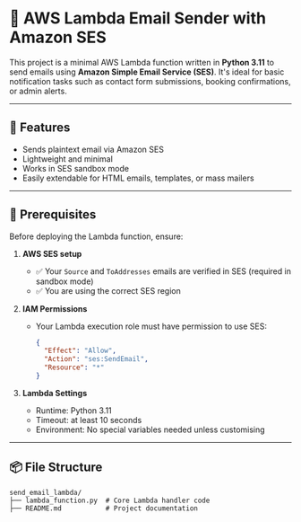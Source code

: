# 📧 AWS Lambda Email Sender with Amazon SES

This project is a minimal AWS Lambda function written in **Python 3.11** to send emails using **Amazon Simple Email Service (SES)**. It's ideal for basic notification tasks such as contact form submissions, booking confirmations, or admin alerts.

---

## 🚀 Features

- Sends plaintext email via Amazon SES
- Lightweight and minimal
- Works in SES sandbox mode
- Easily extendable for HTML emails, templates, or mass mailers

---

## 🧰 Prerequisites

Before deploying the Lambda function, ensure:

1. **AWS SES setup**
   - ✅ Your `Source` and `ToAddresses` emails are verified in SES (required in sandbox mode)
   - ✅ You are using the correct SES region

2. **IAM Permissions**
   - Your Lambda execution role must have permission to use SES:
     ```json
     {
       "Effect": "Allow",
       "Action": "ses:SendEmail",
       "Resource": "*"
     }
     ```

3. **Lambda Settings**
   - Runtime: Python 3.11
   - Timeout: at least 10 seconds
   - Environment: No special variables needed unless customising

---

## 📦 File Structure

```plaintext
send_email_lambda/
├── lambda_function.py  # Core Lambda handler code
├── README.md           # Project documentation
